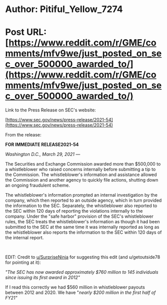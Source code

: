 # Author: Pitiful_Yellow_7274
# Post URL: [https://www.reddit.com/r/GME/comments/mfv9we/just_posted_on_sec_оver_500000_awarded_to/](https://www.reddit.com/r/GME/comments/mfv9we/just_posted_on_sec_оver_500000_awarded_to/)


Link to the Press Release on SEC's website:

[https://www.sec.gov/news/press-release/2021-54](https://www.sec.gov/news/press-release/2021-54)

From the release:

**FOR IMMEDIATE RELEASE2021-54**

*Washington D.C., March 29, 2021 —*

The Securities and Exchange Commission awarded more than $500,000 to a whistleblower who raised concerns internally before submitting a tip to the Commission. The whistleblower's information and assistance allowed the Commission and another agency to quickly file actions, shutting down an ongoing fraudulent scheme.

The whistleblower's information prompted an internal investigation by the company, which then reported to an outside agency, which in turn provided the information to the SEC. Separately, the whistleblower also reported to the SEC within 120 days of reporting the violations internally to the company. Under the "safe harbor" provision of the SEC's whistleblower rules, the SEC treats the whistleblower's information as though it had been submitted to the SEC at the same time it was internally reported as long as the whistleblower also reports the information to the SEC within 120 days of the internal report.

&#x200B;

EDIT: Credit to [u/SurpriseNinja](https://www.reddit.com/u/SurpriseNinja/) for suggesting this edit (and u/getoutside78 for pointing at it):

*"The SEC has now awarded approximately $760 million to 145 individuals since issuing its first award in 2012"*

If I read this correctly we had $560 million in whistleblower payouts between 2012 and 2020. We have "*nearly $200 million in the first half of FY21"*